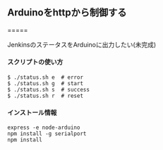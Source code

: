 ## Arduinoをhttpから制御する
=====

JenkinsのステータスをArduinoに出力したい(未完成)

#### スクリプトの使い方
```
$ ./status.sh e  # error
$ ./status.sh g  # start
$ ./status.sh s  # success
$ ./status.sh r  # reset
```

#### インストール情報

```
express -e node-arduino
npm install -g serialport
npm install 

```


